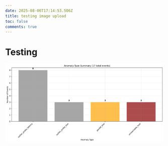 ```yaml
---
date: 2025-08-06T17:14:53.506Z
title: testing image upload
toc: false
comments: true
---
```


# Testing

![5_anomaly_type_summary](https://raw.githubusercontent.com/mdxabu/mdxabu.github.io/main/assets/images/5_anomaly_type_summary_1754500483186.png)


<script
  src="https://giscus.app/client.js"
  data-repo="mdxabu/mdxabu.github.io"
  data-repo-id=""
  data-category=""
  data-category-id=""
  data-mapping="pathname"
  data-strict="0"
  data-reactions-enabled="1"
  data-emit-metadata="0"
  data-input-position="bottom"
  data-theme="light"
  data-lang="en"
  crossorigin="anonymous"
  async>
</script>